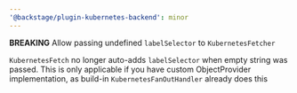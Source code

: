```yaml
---
'@backstage/plugin-kubernetes-backend': minor
---
```


**BREAKING** Allow passing undefined `labelSelector` to `KubernetesFetcher`

`KubernetesFetch` no longer auto-adds `labelSelector` when empty string was passed.
This is only applicable if you have custom ObjectProvider implementation, as build-in `KubernetesFanOutHandler` already does this
